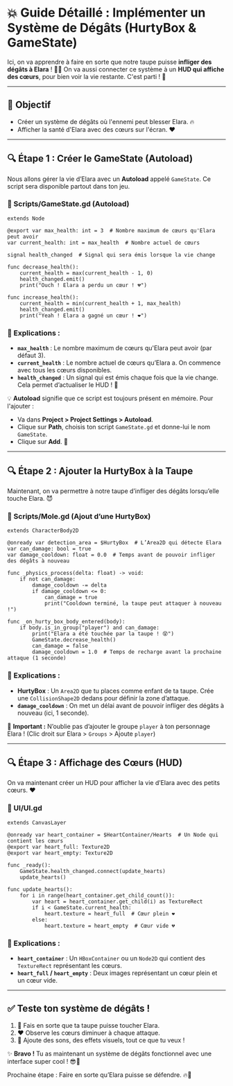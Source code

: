 
# 💥 Guide Détaillé : Implémenter un Système de Dégâts (HurtyBox & GameState)

Ici, on va apprendre à faire en sorte que notre taupe puisse **infliger des dégâts à Elara** ! 🦦💥 On va aussi connecter ce système à un **HUD qui affiche des cœurs**, pour bien voir la vie restante. C'est parti ! 🚀

---

## 🎯 Objectif
- Créer un système de dégâts où l'ennemi peut blesser Elara. 🔥
- Afficher la santé d'Elara avec des cœurs sur l'écran. ❤️

---

## 🔍 Étape 1 : Créer le GameState (Autoload)

Nous allons gérer la vie d’Elara avec un **Autoload** appelé `GameState`. Ce script sera disponible partout dans ton jeu.

### 📁 Scripts/GameState.gd (Autoload)

```gdscript
extends Node

@export var max_health: int = 3  # Nombre maximum de cœurs qu'Elara peut avoir
var current_health: int = max_health  # Nombre actuel de cœurs

signal health_changed  # Signal qui sera émis lorsque la vie change

func decrease_health():
    current_health = max(current_health - 1, 0)
    health_changed.emit()
    print("Ouch ! Elara a perdu un cœur ! 💔")

func increase_health():
    current_health = min(current_health + 1, max_health)
    health_changed.emit()
    print("Yeah ! Elara a gagné un cœur ! ❤️")
```

### 📌 Explications :
- **`max_health`** : Le nombre maximum de cœurs qu'Elara peut avoir (par défaut 3).
- **`current_health`** : Le nombre actuel de cœurs qu’Elara a. On commence avec tous les cœurs disponibles.
- **`health_changed`** : Un signal qui est émis chaque fois que la vie change. Cela permet d’actualiser le HUD ! 🎯

💡 **Autoload** signifie que ce script est toujours présent en mémoire. Pour l'ajouter :  
- Va dans **Project > Project Settings > Autoload**.
- Clique sur **Path**, choisis ton script `GameState.gd` et donne-lui le nom `GameState`.
- Clique sur **Add**. 🎉

---

## 🔍 Étape 2 : Ajouter la HurtyBox à la Taupe

Maintenant, on va permettre à notre taupe d’infliger des dégâts lorsqu’elle touche Elara. 😈

### 📁 Scripts/Mole.gd (Ajout d’une HurtyBox)

```gdscript
extends CharacterBody2D

@onready var detection_area = $HurtyBox  # L’Area2D qui détecte Elara
var can_damage: bool = true
var damage_cooldown: float = 0.0  # Temps avant de pouvoir infliger des dégâts à nouveau

func _physics_process(delta: float) -> void:
    if not can_damage:
        damage_cooldown -= delta
        if damage_cooldown <= 0:
            can_damage = true
            print("Cooldown terminé, la taupe peut attaquer à nouveau !")

func _on_hurty_box_body_entered(body):
    if body.is_in_group("player") and can_damage:
        print("Elara a été touchée par la taupe ! 😵")
        GameState.decrease_health()
        can_damage = false
        damage_cooldown = 1.0  # Temps de recharge avant la prochaine attaque (1 seconde)
```

### 📌 Explications :
- **HurtyBox** : Un `Area2D` que tu places comme enfant de ta taupe. Crée une `CollisionShape2D` dedans pour définir la zone d’attaque.
- **`damage_cooldown`** : On met un délai avant de pouvoir infliger des dégâts à nouveau (ici, 1 seconde).

🎯 **Important :** N’oublie pas d’ajouter le groupe `player` à ton personnage Elara ! (Clic droit sur Elara > `Groups` > Ajoute `player`)

---

## 🔍 Étape 3 : Affichage des Cœurs (HUD)

On va maintenant créer un HUD pour afficher la vie d’Elara avec des petits cœurs. ❤️

### 📁 UI/UI.gd

```gdscript
extends CanvasLayer

@onready var heart_container = $HeartContainer/Hearts  # Un Node qui contient les cœurs
@export var heart_full: Texture2D
@export var heart_empty: Texture2D

func _ready():
    GameState.health_changed.connect(update_hearts)
    update_hearts()

func update_hearts():
    for i in range(heart_container.get_child_count()):
        var heart = heart_container.get_child(i) as TextureRect
        if i < GameState.current_health:
            heart.texture = heart_full  # Cœur plein ❤️
        else:
            heart.texture = heart_empty  # Cœur vide 💔
```

### 📌 Explications :
- **`heart_container`** : Un `HBoxContainer` ou un `Node2D` qui contient des `TextureRect` représentant les cœurs.
- **`heart_full` / `heart_empty`** : Deux images représentant un cœur plein et un cœur vide.

---

## ✅ Teste ton système de dégâts !

1. 🦦 Fais en sorte que ta taupe puisse toucher Elara.  
2. ❤️ Observe les cœurs diminuer à chaque attaque.  
3. 📢 Ajoute des sons, des effets visuels, tout ce que tu veux !

✨ **Bravo !** Tu as maintenant un système de dégâts fonctionnel avec une interface super cool ! 😎🎉

Prochaine étape : Faire en sorte qu’Elara puisse se défendre. 🔥💪
